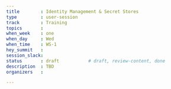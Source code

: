 ```yaml
---
title        : Identity Management & Secret Stores
type         : user-session
track        : Training
topics       : 
when_week    : one
when_day     : Wed
when_time    : WS-1
hey_summit   :
session_slack:
status       : draft           # draft, review-content, done
description  : TBD
organizers   : 

---
```


<!--(add intro)

## WHY

(...)

## What

(...)

## Outcomes

(...)

## References

(...)


## Previous-->
